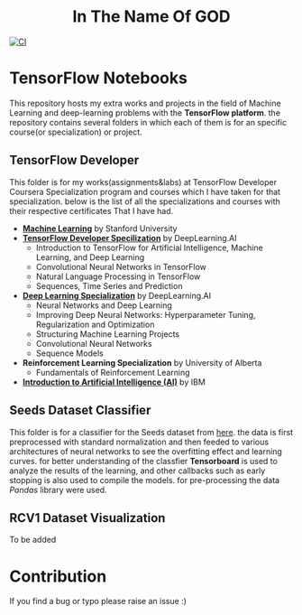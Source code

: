 <div align="center">
  <h1> In The Name Of GOD </h11>
  </div>
  
  
[![CI](https://github.com/FarshidNooshi/TensorFlow-Notebooks/actions/workflows/action.yml/badge.svg)](https://github.com/FarshidNooshi/TensorFlow-Notebooks/actions/workflows/action.yml)

# TensorFlow Notebooks

This repository hosts my extra works and projects in the field of Machine Learning and deep-learning problems with the **TensorFlow platform**. the repository contains several folders in which each of them is for an specific course(or specialization) or project.

## TensorFlow Developer

This folder is for my works(assignments&labs) at TensorFlow Developer Coursera Specialization program and courses which I have taken for that specialization. below is the list of all the specializations and courses with their respective certificates That I have had.

- [**Machine Learning**](https://www.coursera.org/account/accomplishments/certificate/8YFX6GGF8PB9) by Stanford University
- [**TensorFlow Developer Specilization**](https://www.coursera.org/account/accomplishments/specialization/certificate/GS2KGD5NEU3D) by DeepLearning.AI 
  - Introduction to TensorFlow for Artificial Intelligence, Machine Learning, and Deep Learning
  - Convolutional Neural Networks in TensorFlow
  - Natural Language Processing in TensorFlow
  - Sequences, Time Series and Prediction
- [**Deep Learning Specialization**](https://www.coursera.org/account/accomplishments/specialization/certificate/KAC9TXFGAVPA) by DeepLearning.AI
  - Neural Networks and Deep Learning
  - Improving Deep Neural Networks: Hyperparameter Tuning, Regularization and Optimization
  - Structuring Machine Learning Projects
  - Convolutional Neural Networks
  - Sequence Models
- **Reinforcement Learning Specialization** by University of Alberta
  - Fundamentals of Reinforcement Learning
- [**Introduction to Artificial Intelligence (AI)**](https://www.coursera.org/account/accomplishments/certificate/4BBSHBTDPSXR) by IBM

## Seeds Dataset Classifier

This folder is for a classifier for the Seeds dataset from [here](https://archive.ics.uci.edu/ml/datasets/seeds). the data is first preprocessed with standard normalization and then feeded to various architectures of neural networks to see the overfitting effect and learning curves.
for better understanding of the classfier **Tensorboard** is used to analyze the results of the learning, and other callbacks such as
early stopping is also used to compile the models. for pre-processing the data _Pandas_ library were used.

## RCV1 Dataset Visualization
To be added

# Contribution

If you find a bug or typo please raise an issue :)

